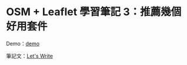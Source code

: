 # OSM + Leaflet 學習筆記 3：推薦幾個好用套件

Demo：[demo](https://letswritetw.github.io/letswrite-leaflet-plugin/)

筆記文：[Let's Write](https://www.letswrite.tw/leaflet-plugin/)
